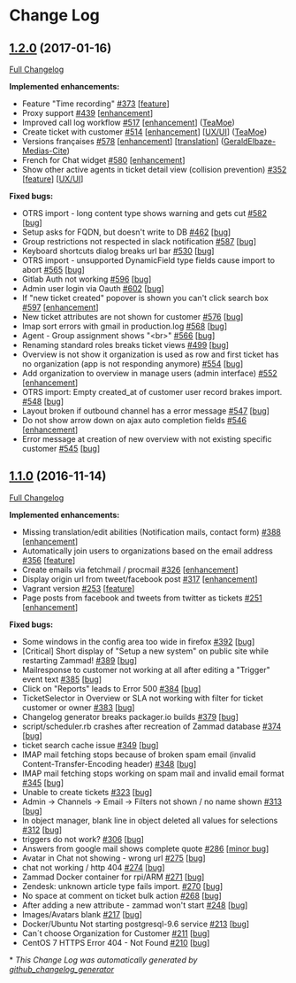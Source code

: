 # Change Log

## [1.2.0](https://github.com/zammad/zammad/tree/1.2.0) (2017-01-16)
[Full Changelog](https://github.com/zammad/zammad/compare/1.1.0...1.2.0)

**Implemented enhancements:**

- Feature "Time recording" [\#373](https://github.com/zammad/zammad/issues/373) [[feature](https://github.com/zammad/zammad/labels/feature)]
- Proxy support [\#439](https://github.com/zammad/zammad/issues/439) [[enhancement](https://github.com/zammad/zammad/labels/enhancement)]
- Improved call log workflow [\#517](https://github.com/zammad/zammad/pull/517) [[enhancement](https://github.com/zammad/zammad/labels/enhancement)] ([TeaMoe](https://github.com/TeaMoe))
- Create ticket with customer [\#514](https://github.com/zammad/zammad/pull/514) [[enhancement](https://github.com/zammad/zammad/labels/enhancement)] [[UX/UI](https://github.com/zammad/zammad/labels/UX/UI)] ([TeaMoe](https://github.com/TeaMoe))
- Versions françaises [\#578](https://github.com/zammad/zammad/pull/578) [[enhancement](https://github.com/zammad/zammad/labels/enhancement)] [[translation](https://github.com/zammad/zammad/labels/translation)] ([GeraldElbaze-Medias-Cite](https://github.com/GeraldElbaze-Medias-Cite))
- French for Chat widget [\#580](https://github.com/zammad/zammad/issues/580) [[enhancement](https://github.com/zammad/zammad/labels/enhancement)]
- Show other active agents in ticket detail view \(collision prevention\) [\#352](https://github.com/zammad/zammad/issues/352) [[feature](https://github.com/zammad/zammad/labels/feature)] [[UX/UI](https://github.com/zammad/zammad/labels/UX/UI)]

**Fixed bugs:**

- OTRS import - long content type shows warning and gets cut [\#582](https://github.com/zammad/zammad/issues/582) [[bug](https://github.com/zammad/zammad/labels/bug)]
- Setup asks for FQDN, but doesn't write to DB [\#462](https://github.com/zammad/zammad/issues/462) [[bug](https://github.com/zammad/zammad/labels/bug)]
- Group restrictions not respected in slack notification [\#587](https://github.com/zammad/zammad/issues/587) [[bug](https://github.com/zammad/zammad/labels/bug)]
- Keyboard shortcuts dialog breaks url bar [\#530](https://github.com/zammad/zammad/issues/530) [[bug](https://github.com/zammad/zammad/labels/bug)]
- OTRS import - unsupported DynamicField type fields cause import to abort [\#565](https://github.com/zammad/zammad/issues/565) [[bug](https://github.com/zammad/zammad/labels/bug)]
- Gitlab Auth not working [\#596](https://github.com/zammad/zammad/issues/596) [[bug](https://github.com/zammad/zammad/labels/bug)]
- Admin user login via Oauth [\#602](https://github.com/zammad/zammad/issues/602) [[bug](https://github.com/zammad/zammad/labels/bug)]
- If "new ticket created" popover is shown you can't click search box [\#597](https://github.com/zammad/zammad/issues/597) [[enhancement](https://github.com/zammad/zammad/labels/enhancement)]
- New ticket attributes are not shown for customer [\#576](https://github.com/zammad/zammad/issues/576) [[bug](https://github.com/zammad/zammad/labels/bug)]
- Imap sort errors with gmail in production.log [\#568](https://github.com/zammad/zammad/issues/568) [[bug](https://github.com/zammad/zammad/labels/bug)]
- Agent - Group assignment shows "\<br\>" [\#566](https://github.com/zammad/zammad/issues/566) [[bug](https://github.com/zammad/zammad/labels/bug)]
- Renaming standard roles breaks ticket views [\#499](https://github.com/zammad/zammad/issues/499) [[bug](https://github.com/zammad/zammad/labels/bug)]
- Overview is not show it organization is used as row and first ticket has no organization \(app is not responding anymore\) [\#554](https://github.com/zammad/zammad/issues/554) [[bug](https://github.com/zammad/zammad/labels/bug)]
- Add organization to overview in manage users \(admin interface\) [\#552](https://github.com/zammad/zammad/issues/552) [[enhancement](https://github.com/zammad/zammad/labels/enhancement)]
- OTRS import: Empty created\_at of customer user record brakes import. [\#548](https://github.com/zammad/zammad/issues/548) [[bug](https://github.com/zammad/zammad/labels/bug)]
- Layout broken if outbound channel has a error message [\#547](https://github.com/zammad/zammad/issues/547) [[bug](https://github.com/zammad/zammad/labels/bug)]
- Do not show arrow down on ajax auto completion fields [\#546](https://github.com/zammad/zammad/issues/546) [[enhancement](https://github.com/zammad/zammad/labels/enhancement)]
- Error message at creation of new overview with not existing specific customer [\#545](https://github.com/zammad/zammad/issues/545) [[bug](https://github.com/zammad/zammad/labels/bug)]


## [1.1.0](https://github.com/zammad/zammad/tree/1.1.0) (2016-11-14)
[Full Changelog](https://github.com/zammad/zammad/compare/1.0.1...1.1.0)

**Implemented enhancements:**

- Missing translation/edit abilities \(Notification mails, contact form\) [\#388](https://github.com/zammad/zammad/issues/388) [[enhancement](https://github.com/zammad/zammad/labels/enhancement)]
- Automatically join users to organizations based on the email address [\#356](https://github.com/zammad/zammad/issues/356) [[feature](https://github.com/zammad/zammad/labels/feature)]
- Create emails via fetchmail / procmail [\#326](https://github.com/zammad/zammad/issues/326) [[enhancement](https://github.com/zammad/zammad/labels/enhancement)]
- Display origin url from tweet/facebook post [\#317](https://github.com/zammad/zammad/issues/317) [[enhancement](https://github.com/zammad/zammad/labels/enhancement)]
- Vagrant version [\#253](https://github.com/zammad/zammad/issues/253) [[feature](https://github.com/zammad/zammad/labels/feature)]
- Page posts from facebook and tweets from twitter as tickets [\#251](https://github.com/zammad/zammad/issues/251) [[enhancement](https://github.com/zammad/zammad/labels/enhancement)]

**Fixed bugs:**

- Some windows in the config area too wide in firefox [\#392](https://github.com/zammad/zammad/issues/392) [[bug](https://github.com/zammad/zammad/labels/bug)]
- \[Critical\] Short display of "Setup a new system" on public site while restarting Zammad! [\#389](https://github.com/zammad/zammad/issues/389) [[bug](https://github.com/zammad/zammad/labels/bug)]
- Mailresponse to customer not working at all after editing a "Trigger" event text [\#385](https://github.com/zammad/zammad/issues/385) [[bug](https://github.com/zammad/zammad/labels/bug)]
- Click on "Reports" leads to Error 500 [\#384](https://github.com/zammad/zammad/issues/384) [[bug](https://github.com/zammad/zammad/labels/bug)]
- TicketSelector in Overview or SLA not working with filter for ticket customer or owner [\#383](https://github.com/zammad/zammad/issues/383) [[bug](https://github.com/zammad/zammad/labels/bug)]
- Changelog generator breaks packager.io builds [\#379](https://github.com/zammad/zammad/issues/379) [[bug](https://github.com/zammad/zammad/labels/bug)]
- script/scheduler.rb crashes after recreation of Zammad database [\#374](https://github.com/zammad/zammad/issues/374) [[bug](https://github.com/zammad/zammad/labels/bug)]
- ticket search cache issue [\#349](https://github.com/zammad/zammad/issues/349) [[bug](https://github.com/zammad/zammad/labels/bug)]
- IMAP mail fetching stops because of broken spam email \(invalid Content-Transfer-Encoding header\) [\#348](https://github.com/zammad/zammad/issues/348) [[bug](https://github.com/zammad/zammad/labels/bug)]
- IMAP mail fetching stops working on spam mail and invalid email format [\#345](https://github.com/zammad/zammad/issues/345) [[bug](https://github.com/zammad/zammad/labels/bug)]
- Unable to create tickets [\#323](https://github.com/zammad/zammad/issues/323) [[bug](https://github.com/zammad/zammad/labels/bug)]
- Admin -\> Channels -\> Email -\> Filters not shown / no name shown [\#313](https://github.com/zammad/zammad/issues/313) [[bug](https://github.com/zammad/zammad/labels/bug)]
- In object manager, blank line in object deleted all values for selections [\#312](https://github.com/zammad/zammad/issues/312) [[bug](https://github.com/zammad/zammad/labels/bug)]
- triggers do not work? [\#306](https://github.com/zammad/zammad/issues/306) [[bug](https://github.com/zammad/zammad/labels/bug)]
- Answers from google mail shows complete quote [\#286](https://github.com/zammad/zammad/issues/286) [[minor bug](https://github.com/zammad/zammad/labels/minor%20bug)]
- Avatar in Chat not showing - wrong url [\#275](https://github.com/zammad/zammad/issues/275) [[bug](https://github.com/zammad/zammad/labels/bug)]
- chat not working / http 404 [\#274](https://github.com/zammad/zammad/issues/274) [[bug](https://github.com/zammad/zammad/labels/bug)]
- Zammad Docker container for rpi/ARM [\#271](https://github.com/zammad/zammad/issues/271) [[bug](https://github.com/zammad/zammad/labels/bug)]
- Zendesk: unknown article type fails import. [\#270](https://github.com/zammad/zammad/issues/270) [[bug](https://github.com/zammad/zammad/labels/bug)]
- No space at comment on ticket bulk action  [\#268](https://github.com/zammad/zammad/issues/268) [[bug](https://github.com/zammad/zammad/labels/bug)]
- After adding a new attribute - zammad won't start [\#248](https://github.com/zammad/zammad/issues/248) [[bug](https://github.com/zammad/zammad/labels/bug)]
- Images/Avatars blank [\#217](https://github.com/zammad/zammad/issues/217) [[bug](https://github.com/zammad/zammad/labels/bug)]
- Docker/Ubuntu Not starting postgresql-9.6 service [\#213](https://github.com/zammad/zammad/issues/213) [[bug](https://github.com/zammad/zammad/labels/bug)]
- Can´t choose Organization for Customer [\#211](https://github.com/zammad/zammad/issues/211) [[bug](https://github.com/zammad/zammad/labels/bug)]
- CentOS 7 HTTPS Error 404 - Not Found [\#210](https://github.com/zammad/zammad/issues/210) [[bug](https://github.com/zammad/zammad/labels/bug)]


\* *This Change Log was automatically generated by [github_changelog_generator](https://github.com/skywinder/Github-Changelog-Generator)*